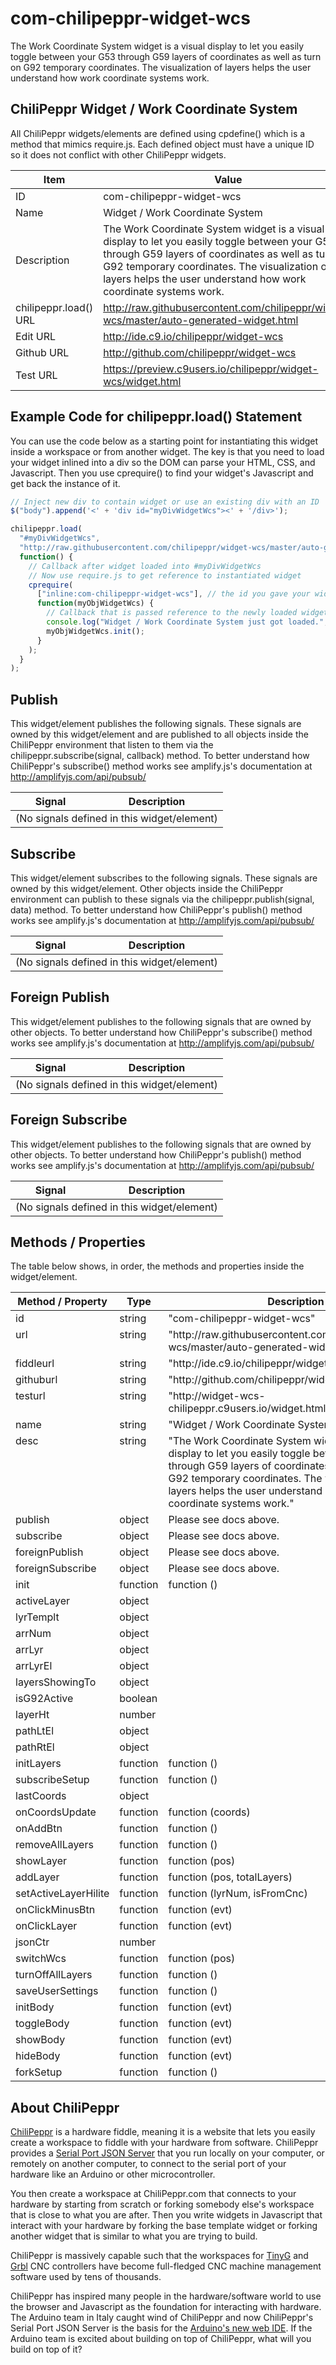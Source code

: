 # com-chilipeppr-widget-wcs
The Work Coordinate System widget is a visual display to let you easily toggle between your G53 through G59 layers of coordinates as well as turn on G92 temporary coordinates. The visualization of layers helps the user understand how work coordinate systems work.



## ChiliPeppr Widget / Work Coordinate System

All ChiliPeppr widgets/elements are defined using cpdefine() which is a method
that mimics require.js. Each defined object must have a unique ID so it does
not conflict with other ChiliPeppr widgets.

| Item                  | Value           |
| -------------         | ------------- | 
| ID                    | com-chilipeppr-widget-wcs |
| Name                  | Widget / Work Coordinate System |
| Description           | The Work Coordinate System widget is a visual display to let you easily toggle between your G53 through G59 layers of coordinates as well as turn on G92 temporary coordinates. The visualization of layers helps the user understand how work coordinate systems work. |
| chilipeppr.load() URL | http://raw.githubusercontent.com/chilipeppr/widget-wcs/master/auto-generated-widget.html |
| Edit URL              | http://ide.c9.io/chilipeppr/widget-wcs |
| Github URL            | http://github.com/chilipeppr/widget-wcs |
| Test URL              | https://preview.c9users.io/chilipeppr/widget-wcs/widget.html |

## Example Code for chilipeppr.load() Statement

You can use the code below as a starting point for instantiating this widget 
inside a workspace or from another widget. The key is that you need to load 
your widget inlined into a div so the DOM can parse your HTML, CSS, and 
Javascript. Then you use cprequire() to find your widget's Javascript and get 
back the instance of it.

```javascript
// Inject new div to contain widget or use an existing div with an ID
$("body").append('<' + 'div id="myDivWidgetWcs"><' + '/div>');

chilipeppr.load(
  "#myDivWidgetWcs",
  "http://raw.githubusercontent.com/chilipeppr/widget-wcs/master/auto-generated-widget.html",
  function() {
    // Callback after widget loaded into #myDivWidgetWcs
    // Now use require.js to get reference to instantiated widget
    cprequire(
      ["inline:com-chilipeppr-widget-wcs"], // the id you gave your widget
      function(myObjWidgetWcs) {
        // Callback that is passed reference to the newly loaded widget
        console.log("Widget / Work Coordinate System just got loaded.", myObjWidgetWcs);
        myObjWidgetWcs.init();
      }
    );
  }
);

```

## Publish

This widget/element publishes the following signals. These signals are owned by this widget/element and are published to all objects inside the ChiliPeppr environment that listen to them via the 
chilipeppr.subscribe(signal, callback) method. 
To better understand how ChiliPeppr's subscribe() method works see amplify.js's documentation at http://amplifyjs.com/api/pubsub/

  <table id="com-chilipeppr-elem-pubsubviewer-pub" class="table table-bordered table-striped">
      <thead>
          <tr>
              <th style="">Signal</th>
              <th style="">Description</th>
          </tr>
      </thead>
      <tbody>
      <tr><td colspan="2">(No signals defined in this widget/element)</td></tr>    
      </tbody>
  </table>

## Subscribe

This widget/element subscribes to the following signals. These signals are owned by this widget/element. Other objects inside the ChiliPeppr environment can publish to these signals via the chilipeppr.publish(signal, data) method. 
To better understand how ChiliPeppr's publish() method works see amplify.js's documentation at http://amplifyjs.com/api/pubsub/

  <table id="com-chilipeppr-elem-pubsubviewer-sub" class="table table-bordered table-striped">
      <thead>
          <tr>
              <th style="">Signal</th>
              <th style="">Description</th>
          </tr>
      </thead>
      <tbody>
      <tr><td colspan="2">(No signals defined in this widget/element)</td></tr>    
      </tbody>
  </table>

## Foreign Publish

This widget/element publishes to the following signals that are owned by other objects. 
To better understand how ChiliPeppr's subscribe() method works see amplify.js's documentation at http://amplifyjs.com/api/pubsub/

  <table id="com-chilipeppr-elem-pubsubviewer-foreignpub" class="table table-bordered table-striped">
      <thead>
          <tr>
              <th style="">Signal</th>
              <th style="">Description</th>
          </tr>
      </thead>
      <tbody>
      <tr><td colspan="2">(No signals defined in this widget/element)</td></tr>    
      </tbody>
  </table>

## Foreign Subscribe

This widget/element publishes to the following signals that are owned by other objects.
To better understand how ChiliPeppr's publish() method works see amplify.js's documentation at http://amplifyjs.com/api/pubsub/

  <table id="com-chilipeppr-elem-pubsubviewer-foreignsub" class="table table-bordered table-striped">
      <thead>
          <tr>
              <th style="">Signal</th>
              <th style="">Description</th>
          </tr>
      </thead>
      <tbody>
      <tr><td colspan="2">(No signals defined in this widget/element)</td></tr>    
      </tbody>
  </table>

## Methods / Properties

The table below shows, in order, the methods and properties inside the widget/element.

  <table id="com-chilipeppr-elem-methodsprops" class="table table-bordered table-striped">
      <thead>
          <tr>
              <th style="">Method / Property</th>
              <th>Type</th>
              <th style="">Description</th>
          </tr>
      </thead>
      <tbody>
      <tr valign="top"><td>id</td><td>string</td><td>"com-chilipeppr-widget-wcs"</td></tr><tr valign="top"><td>url</td><td>string</td><td>"http://raw.githubusercontent.com/chilipeppr/widget-wcs/master/auto-generated-widget.html"</td></tr><tr valign="top"><td>fiddleurl</td><td>string</td><td>"http://ide.c9.io/chilipeppr/widget-wcs"</td></tr><tr valign="top"><td>githuburl</td><td>string</td><td>"http://github.com/chilipeppr/widget-wcs"</td></tr><tr valign="top"><td>testurl</td><td>string</td><td>"http://widget-wcs-chilipeppr.c9users.io/widget.html"</td></tr><tr valign="top"><td>name</td><td>string</td><td>"Widget / Work Coordinate System"</td></tr><tr valign="top"><td>desc</td><td>string</td><td>"The Work Coordinate System widget is a visual display to let you easily toggle between your G53 through G59 layers of coordinates as well as turn on G92 temporary coordinates. The visualization of layers helps the user understand how work coordinate systems work."</td></tr><tr valign="top"><td>publish</td><td>object</td><td>Please see docs above.</td></tr><tr valign="top"><td>subscribe</td><td>object</td><td>Please see docs above.</td></tr><tr valign="top"><td>foreignPublish</td><td>object</td><td>Please see docs above.</td></tr><tr valign="top"><td>foreignSubscribe</td><td>object</td><td>Please see docs above.</td></tr><tr valign="top"><td>init</td><td>function</td><td>function () </td></tr><tr valign="top"><td>activeLayer</td><td>object</td><td></td></tr><tr valign="top"><td>lyrTemplt</td><td>object</td><td></td></tr><tr valign="top"><td>arrNum</td><td>object</td><td></td></tr><tr valign="top"><td>arrLyr</td><td>object</td><td></td></tr><tr valign="top"><td>arrLyrEl</td><td>object</td><td></td></tr><tr valign="top"><td>layersShowingTo</td><td>object</td><td></td></tr><tr valign="top"><td>isG92Active</td><td>boolean</td><td></td></tr><tr valign="top"><td>layerHt</td><td>number</td><td></td></tr><tr valign="top"><td>pathLtEl</td><td>object</td><td></td></tr><tr valign="top"><td>pathRtEl</td><td>object</td><td></td></tr><tr valign="top"><td>initLayers</td><td>function</td><td>function () </td></tr><tr valign="top"><td>subscribeSetup</td><td>function</td><td>function () </td></tr><tr valign="top"><td>lastCoords</td><td>object</td><td></td></tr><tr valign="top"><td>onCoordsUpdate</td><td>function</td><td>function (coords) </td></tr><tr valign="top"><td>onAddBtn</td><td>function</td><td>function () </td></tr><tr valign="top"><td>removeAllLayers</td><td>function</td><td>function () </td></tr><tr valign="top"><td>showLayer</td><td>function</td><td>function (pos) </td></tr><tr valign="top"><td>addLayer</td><td>function</td><td>function (pos, totalLayers) </td></tr><tr valign="top"><td>setActiveLayerHilite</td><td>function</td><td>function (lyrNum, isFromCnc) </td></tr><tr valign="top"><td>onClickMinusBtn</td><td>function</td><td>function (evt) </td></tr><tr valign="top"><td>onClickLayer</td><td>function</td><td>function (evt) </td></tr><tr valign="top"><td>jsonCtr</td><td>number</td><td></td></tr><tr valign="top"><td>switchWcs</td><td>function</td><td>function (pos) </td></tr><tr valign="top"><td>turnOffAllLayers</td><td>function</td><td>function () </td></tr><tr valign="top"><td>saveUserSettings</td><td>function</td><td>function () </td></tr><tr valign="top"><td>initBody</td><td>function</td><td>function (evt) </td></tr><tr valign="top"><td>toggleBody</td><td>function</td><td>function (evt) </td></tr><tr valign="top"><td>showBody</td><td>function</td><td>function (evt) </td></tr><tr valign="top"><td>hideBody</td><td>function</td><td>function (evt) </td></tr><tr valign="top"><td>forkSetup</td><td>function</td><td>function () </td></tr>
      </tbody>
  </table>


## About ChiliPeppr

[ChiliPeppr](http://chilipeppr.com) is a hardware fiddle, meaning it is a 
website that lets you easily
create a workspace to fiddle with your hardware from software. ChiliPeppr provides
a [Serial Port JSON Server](https://github.com/johnlauer/serial-port-json-server) 
that you run locally on your computer, or remotely on another computer, to connect to 
the serial port of your hardware like an Arduino or other microcontroller.

You then create a workspace at ChiliPeppr.com that connects to your hardware 
by starting from scratch or forking somebody else's
workspace that is close to what you are after. Then you write widgets in
Javascript that interact with your hardware by forking the base template 
widget or forking another widget that
is similar to what you are trying to build.

ChiliPeppr is massively capable such that the workspaces for 
[TinyG](http://chilipeppr.com/tinyg) and [Grbl](http://chilipeppr.com/grbl) CNC 
controllers have become full-fledged CNC machine management software used by
tens of thousands.

ChiliPeppr has inspired many people in the hardware/software world to use the
browser and Javascript as the foundation for interacting with hardware. The
Arduino team in Italy caught wind of ChiliPeppr and now
ChiliPeppr's Serial Port JSON Server is the basis for the 
[Arduino's new web IDE](https://create.arduino.cc/). If the Arduino team is excited about building on top
of ChiliPeppr, what
will you build on top of it?

